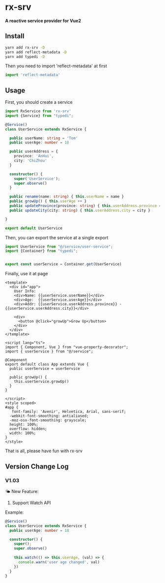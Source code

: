 # rx-srv

**A reactive service provider for Vue2**

## Install

```bash
yarn add rx-srv -D
yarn add reflect-metadata -D
yarn add typedi -D
```

Then you need to import 'reflect-metadata' at first

```typescript
import 'reflect-metadata'
```

## Usage

First, you should create a service

```typescript
import RxService from 'rx-srv'
import {Service} from "typedi";

@Service()
class UserService extends RxService {

  public userName: string = 'Tom'
  public userAge: number = 18

  public userAddress = {
    province: 'AnHui',
    city: 'ChiZhou'
  }

  constructor() {
    super('UserService');
    super.observe()
  }

  public rename(name: string) { this.userName = name }
  public growUp() { this.userAge ++ }
  public updateProvince(province: string) { this.userAddress.province = province }
  public updateCity(city: string) { this.userAddress.city = city }

}

export default UserService
```

Then, you can export the service at a single export

```typescript
import UserService from "@/service/user-service";
import {Container} from "typedi";


export const userService = Container.get(UserService)
```

Finally, use it at page

```vue
<template>
  <div id="app">
    User Info:
    <div>Name: {{userService.userName}}</div>
    <div>Age:  {{userService.userAge}}</div>
    <div>Addr: {{userService.userAddress.province}} - {{userService.userAddress.city}}</div>

    <div>
      <button @click="growUp">Grow Up</button>
    </div>
  </div>
</template>

<script lang="ts">
import { Component, Vue } from "vue-property-decorator";
import { userService } from "@/service";

@Component
export default class App extends Vue {
  public userService = userService

  public growUp() {
    this.userService.growUp()
  }
}

</script>
<style scoped>
#app {
   font-family: 'Avenir', Helvetica, Arial, sans-serif;
  -webkit-font-smoothing: antialiased;
  -moz-osx-font-smoothing: grayscale;
  height: 100%;
  overflow: hidden;
  width: 100%;
}
</style>

```

That is all, please have fun with rx-srv

## Version Change Log

### V1.03
🌤️ New Feature:
1. Support Watch API

Example: 

```typescript
@Service()
class UserService extends RxService {
  public userAge: number = 18

  constructor() {
    super();
    super.observe()
    
    this.watch(() => this.userAge, (val) => {
      console.warn('user age changed', val)
    })
  }
}
```
